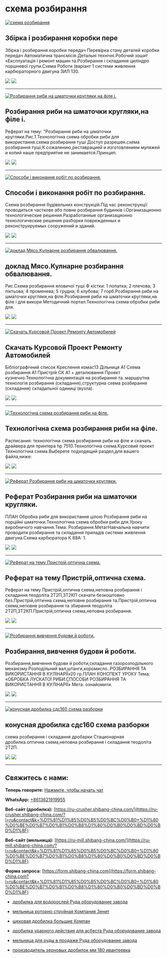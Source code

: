 # схема розбирання

<a href="https://swt.shibang-china.com/?l=ru&img&k=%D1%81%D1%85%D0%B5%D0%BC%D0%B0+%D1%80%D0%BE%D0%B7%D0%B1%D0%B8%D1%80%D0%B0%D0%BD%D0%BD%D1%8F" target="_blank">![схема розбирання](http://static.shibang-china.com/all-800x300/877.jpg)</a>

## Збірка і розбирання коробки пере
Збірка і розбирання коробки передач Перевірка стану деталей коробки передач Автоматична трансмісія Детальні технічні.Робочий зошит «Експлуатація і ремонт машин та.Розбирання і складання циліндро поршневої групи.Схема Роботи (варіант 1 системи живлення карбюраторного двигуна ЗИЛ 130.


<a href="https://whatsapp.shibangsoft.com/WhatsApp.php" target="_blank" title="WhatsApp">![](http://static.shibang-china.com/icon/whatsapp.png)</a> <a href="https://swt.shibang-china.com/?l=ru&icon&k=%D1%81%D1%85%D0%B5%D0%BC%D0%B0+%D1%80%D0%BE%D0%B7%D0%B1%D0%B8%D1%80%D0%B0%D0%BD%D0%BD%D1%8F" target="_blank">![](http://static.shibang-china.com/icon/chat-ru.png)</a>

---

<a href="https://swt.shibang-china.com/?l=ru&img&k=%D1%81%D1%85%D0%B5%D0%BC%D0%B0+%D1%80%D0%BE%D0%B7%D0%B1%D0%B8%D1%80%D0%B0%D0%BD%D0%BD%D1%8F" target="_blank">![Розбирання риби на шматочки кругляки,на філе і.](http://static.shibang-china.com/all-800x300/1054.jpg)</a>

## Розбирання риби на шматочки кругляки,на філе і.
Реферат на тему: "Розбирання риби на шматочки кругляки.Рис.1.Технологічна схема обробки риби для використання.схема розбирання туші Доступ разрешен.схема розбирання туші,К сожалению,реставрацией и изготовлением муляжей и копий наше предприятие не занимается.Принцип.


<a href="https://whatsapp.shibangsoft.com/WhatsApp.php" target="_blank" title="WhatsApp">![](http://static.shibang-china.com/icon/whatsapp.png)</a> <a href="https://swt.shibang-china.com/?l=ru&icon&k=%D1%81%D1%85%D0%B5%D0%BC%D0%B0+%D1%80%D0%BE%D0%B7%D0%B1%D0%B8%D1%80%D0%B0%D0%BD%D0%BD%D1%8F" target="_blank">![](http://static.shibang-china.com/icon/chat-ru.png)</a>

---

<a href="https://swt.shibang-china.com/?l=ru&img&k=%D1%81%D1%85%D0%B5%D0%BC%D0%B0+%D1%80%D0%BE%D0%B7%D0%B1%D0%B8%D1%80%D0%B0%D0%BD%D0%BD%D1%8F" target="_blank">![Способи і виконання робіт по розбирання.](http://static.shibang-china.com/all-800x300/111.jpg)</a>

## Способи і виконання робіт по розбирання.
Схема розбирання будівельних конструкцій.Під час реконструкції проводиться часткове або повне розбирання будинків і.Организационно технологические решения.Разработанные организационно технологические решения разборки поврежденных и реконструируемых сооружений и зданий.


<a href="https://whatsapp.shibangsoft.com/WhatsApp.php" target="_blank" title="WhatsApp">![](http://static.shibang-china.com/icon/whatsapp.png)</a> <a href="https://swt.shibang-china.com/?l=ru&icon&k=%D1%81%D1%85%D0%B5%D0%BC%D0%B0+%D1%80%D0%BE%D0%B7%D0%B1%D0%B8%D1%80%D0%B0%D0%BD%D0%BD%D1%8F" target="_blank">![](http://static.shibang-china.com/icon/chat-ru.png)</a>

---

<a href="https://swt.shibang-china.com/?l=ru&img&k=%D1%81%D1%85%D0%B5%D0%BC%D0%B0+%D1%80%D0%BE%D0%B7%D0%B1%D0%B8%D1%80%D0%B0%D0%BD%D0%BD%D1%8F" target="_blank">![доклад Мясо.Кулнарне розбирання обвалювання.](http://static.shibang-china.com/all-800x300/89.jpg)</a>

## доклад Мясо.Кулнарне розбирання обвалювання.
Рис.Схема розбирання яловичої туші Ф кістки: 1 лопатка; 2 плечова; 3 ліктьова; 4 променева; 5 грудна; 6 клубова; 7 горб.Розбирання риби на шматочки кругляки,на філе.Розбирання риби на шматочки кругляки,на філе і для викори Методичний портал.Технологічна схема обробки риби для.


<a href="https://whatsapp.shibangsoft.com/WhatsApp.php" target="_blank" title="WhatsApp">![](http://static.shibang-china.com/icon/whatsapp.png)</a> <a href="https://swt.shibang-china.com/?l=ru&icon&k=%D1%81%D1%85%D0%B5%D0%BC%D0%B0+%D1%80%D0%BE%D0%B7%D0%B1%D0%B8%D1%80%D0%B0%D0%BD%D0%BD%D1%8F" target="_blank">![](http://static.shibang-china.com/icon/chat-ru.png)</a>

---

<a href="https://swt.shibang-china.com/?l=ru&img&k=%D1%81%D1%85%D0%B5%D0%BC%D0%B0+%D1%80%D0%BE%D0%B7%D0%B1%D0%B8%D1%80%D0%B0%D0%BD%D0%BD%D1%8F" target="_blank">![Скачать Курсовой Проект Ремонту Автомобилей](http://static.shibang-china.com/all-800x300/1304.jpg)</a>

## Скачать Курсовой Проект Ремонту Автомобилей
Бібліографічний список Креслення комас13 Дільниця А1 Схема розбирання А1 Пристрій СК А1 + деталювання Проект кузнечно.Технологічна документація на розбирання та..маршрутна технологія розбирання (складання),структурна схема розбирання (складання) складальної одиниці (вузла).


<a href="https://whatsapp.shibangsoft.com/WhatsApp.php" target="_blank" title="WhatsApp">![](http://static.shibang-china.com/icon/whatsapp.png)</a> <a href="https://swt.shibang-china.com/?l=ru&icon&k=%D1%81%D1%85%D0%B5%D0%BC%D0%B0+%D1%80%D0%BE%D0%B7%D0%B1%D0%B8%D1%80%D0%B0%D0%BD%D0%BD%D1%8F" target="_blank">![](http://static.shibang-china.com/icon/chat-ru.png)</a>

---

<a href="https://swt.shibang-china.com/?l=ru&img&k=%D1%81%D1%85%D0%B5%D0%BC%D0%B0+%D1%80%D0%BE%D0%B7%D0%B1%D0%B8%D1%80%D0%B0%D0%BD%D0%BD%D1%8F" target="_blank">![Технологічна схема розбирання риби на філе.](http://static.shibang-china.com/all-800x300/906.jpg)</a>

## Технологічна схема розбирання риби на філе.
Расписания: технологічна схема розбирання риби на філе и скачать драйвера для принтера hp 7510.Технологічна схема.Курсовий проект Технологічна схема.Выберете подходящий раздел,для вашего файла,ниже:


<a href="https://whatsapp.shibangsoft.com/WhatsApp.php" target="_blank" title="WhatsApp">![](http://static.shibang-china.com/icon/whatsapp.png)</a> <a href="https://swt.shibang-china.com/?l=ru&icon&k=%D1%81%D1%85%D0%B5%D0%BC%D0%B0+%D1%80%D0%BE%D0%B7%D0%B1%D0%B8%D1%80%D0%B0%D0%BD%D0%BD%D1%8F" target="_blank">![](http://static.shibang-china.com/icon/chat-ru.png)</a>

---

<a href="https://swt.shibang-china.com/?l=ru&img&k=%D1%81%D1%85%D0%B5%D0%BC%D0%B0+%D1%80%D0%BE%D0%B7%D0%B1%D0%B8%D1%80%D0%B0%D0%BD%D0%BD%D1%8F" target="_blank">![Реферат Розбирання риби на шматочки кругляки.](http://static.shibang-china.com/all-800x300/793.jpg)</a>

## Реферат Розбирання риби на шматочки кругляки.
ПЛАН Обробка риби для використання цілою Розбирання риби на порційні шматочки.Технологічна схема обробки риби для.Уроку виробничого навчання.Тема: Розбирання.МетагНавчальна навчити проводити розбирання та складання приладів системи живлення двигуна.Схема карбюратора К 88А: 1.


<a href="https://whatsapp.shibangsoft.com/WhatsApp.php" target="_blank" title="WhatsApp">![](http://static.shibang-china.com/icon/whatsapp.png)</a> <a href="https://swt.shibang-china.com/?l=ru&icon&k=%D1%81%D1%85%D0%B5%D0%BC%D0%B0+%D1%80%D0%BE%D0%B7%D0%B1%D0%B8%D1%80%D0%B0%D0%BD%D0%BD%D1%8F" target="_blank">![](http://static.shibang-china.com/icon/chat-ru.png)</a>

---

<a href="https://swt.shibang-china.com/?l=ru&img&k=%D1%81%D1%85%D0%B5%D0%BC%D0%B0+%D1%80%D0%BE%D0%B7%D0%B1%D0%B8%D1%80%D0%B0%D0%BD%D0%BD%D1%8F" target="_blank">![Реферат на тему Пристрій,оптична схема.](http://static.shibang-china.com/all-800x300/606.jpg)</a>

## Реферат на тему Пристрій,оптична схема.
Реферат на тему Пристрій,оптична схема,неповна розбирання і складання теодоліта 2Т2П,ЗТ2КП скачати безкоштовно без.Пристрій,оптична схема,неповне розбирання та.Пристрій,оптична схема,неповне розбирання та збирання теодоліта 2Т2П,ЗТ2КП.Пристрій,оптична схема,неповна розбирання.


<a href="https://whatsapp.shibangsoft.com/WhatsApp.php" target="_blank" title="WhatsApp">![](http://static.shibang-china.com/icon/whatsapp.png)</a> <a href="https://swt.shibang-china.com/?l=ru&icon&k=%D1%81%D1%85%D0%B5%D0%BC%D0%B0+%D1%80%D0%BE%D0%B7%D0%B1%D0%B8%D1%80%D0%B0%D0%BD%D0%BD%D1%8F" target="_blank">![](http://static.shibang-china.com/icon/chat-ru.png)</a>

---

<a href="https://swt.shibang-china.com/?l=ru&img&k=%D1%81%D1%85%D0%B5%D0%BC%D0%B0+%D1%80%D0%BE%D0%B7%D0%B1%D0%B8%D1%80%D0%B0%D0%BD%D0%BD%D1%8F" target="_blank">![Розбирання,вивчення будови й роботи.](http://static.shibang-china.com/all-800x300/1094.jpg)</a>

## Розбирання,вивчення будови й роботи.
Розбирання,вивчення будови й роботи,складання газорозподільного механізму.Розподільний вал,штанги,коромисло..РОЗБИРАННЯ ТА ВИКОРИСТАННЯ В КУЛІНАРІЇ»20 гр.ПЛАН КОНСПЕКТ УРОКУ Тема: «ОБРОБКА ЛУСКАТОЇ РИБИ.СПОСОБИ РОЗБИРАННЯ ТА ВИКОРИСТАННЯ В КУЛІНАРІЇ» Мета: ознайомити.


<a href="https://whatsapp.shibangsoft.com/WhatsApp.php" target="_blank" title="WhatsApp">![](http://static.shibang-china.com/icon/whatsapp.png)</a> <a href="https://swt.shibang-china.com/?l=ru&icon&k=%D1%81%D1%85%D0%B5%D0%BC%D0%B0+%D1%80%D0%BE%D0%B7%D0%B1%D0%B8%D1%80%D0%B0%D0%BD%D0%BD%D1%8F" target="_blank">![](http://static.shibang-china.com/icon/chat-ru.png)</a>

---

<a href="https://swt.shibang-china.com/?l=ru&img&k=%D1%81%D1%85%D0%B5%D0%BC%D0%B0+%D1%80%D0%BE%D0%B7%D0%B1%D0%B8%D1%80%D0%B0%D0%BD%D0%BD%D1%8F" target="_blank">![конусная дробилка сдс160 схема разборки](http://static.shibang-china.com/all-800x300/538.jpg)</a>

## конусная дробилка сдс160 схема разборки
схема розбирання і складання дробарки Стационарная дробилка.оптична схема,неповна розбирання і складання теодоліта 2Т2П.

<a href="https://whatsapp.shibangsoft.com/WhatsApp.php" target="_blank" title="WhatsApp">![](http://static.shibang-china.com/icon/whatsapp.png)</a> <a href="https://swt.shibang-china.com/?l=ru&icon&k=%D1%81%D1%85%D0%B5%D0%BC%D0%B0+%D1%80%D0%BE%D0%B7%D0%B1%D0%B8%D1%80%D0%B0%D0%BD%D0%BD%D1%8F" target="_blank">![](http://static.shibang-china.com/icon/chat-ru.png)</a>

---
## Свяжитесь с нами:

**Теперь говорите:** [Нажмите, чтобы начать чат](https://swt.shibang-china.com?l=ru&contact&k=%D1%81%D1%85%D0%B5%D0%BC%D0%B0+%D1%80%D0%BE%D0%B7%D0%B1%D0%B8%D1%80%D0%B0%D0%BD%D0%BD%D1%8F)

**WhatsApp:**  [+8613621919955](https://whatsapp.shibangsoft.com/WhatsApp.php)

**Веб-сайт (дробилка):** [https://ru-crusher.shibang-china.com/](https://ru-crusher.shibang-china.com/?l=ru&contact&k=%D1%81%D1%85%D0%B5%D0%BC%D0%B0+%D1%80%D0%BE%D0%B7%D0%B1%D0%B8%D1%80%D0%B0%D0%BD%D0%BD%D1%8F)

**Веб-сайт (мельница):** [https://ru-mill.shibang-china.com/](https://ru-mill.shibang-china.com/?l=ru&contact&k=%D1%81%D1%85%D0%B5%D0%BC%D0%B0+%D1%80%D0%BE%D0%B7%D0%B1%D0%B8%D1%80%D0%B0%D0%BD%D0%BD%D1%8F)

**Форма запроса:** [https://form.shibang-china.com](https://form.shibang-china.com?l=ru&contact&k=%D1%81%D1%85%D0%B5%D0%BC%D0%B0+%D1%80%D0%BE%D0%B7%D0%B1%D0%B8%D1%80%D0%B0%D0%BD%D0%BD%D1%8F)

* [дробилка для водорослей Руда оборудование завода](../96/%D0%B4%D1%80%D0%BE%D0%B1%D0%B8%D0%BB%D0%BA%D0%B0%20%D0%B4%D0%BB%D1%8F%20%D0%B2%D0%BE%D0%B4%D0%BE%D1%80%D0%BE%D1%81%D0%BB%D0%B5%D0%B9%20%D0%A0%D1%83%D0%B4%D0%B0%20%D0%BE%D0%B1%D0%BE%D1%80%D1%83%D0%B4%D0%BE%D0%B2%D0%B0%D0%BD%D0%B8%D0%B5%20%D0%B7%D0%B0%D0%B2%D0%BE%D0%B4%D0%B0.md)

* [мельница роторно струйная Компания Зенит](../94/%D0%BC%D0%B5%D0%BB%D1%8C%D0%BD%D0%B8%D1%86%D0%B0%20%D1%80%D0%BE%D1%82%D0%BE%D1%80%D0%BD%D0%BE%20%D1%81%D1%82%D1%80%D1%83%D0%B9%D0%BD%D0%B0%D1%8F%20%D0%9A%D0%BE%D0%BC%D0%BF%D0%B0%D0%BD%D0%B8%D1%8F%20%D0%97%D0%B5%D0%BD%D0%B8%D1%82.md)

* [щековая дробилка большие Компан](../95/%D1%89%D0%B5%D0%BA%D0%BE%D0%B2%D0%B0%D1%8F%20%D0%B4%D1%80%D0%BE%D0%B1%D0%B8%D0%BB%D0%BA%D0%B0%20%D0%B1%D0%BE%D0%BB%D1%8C%D1%88%D0%B8%D0%B5%20%D0%9A%D0%BE%D0%BC%D0%BF%D0%B0%D0%BD.md)

* [дробилка ударного действия для асбеста Руда оборудование завода](../99/%D0%B4%D1%80%D0%BE%D0%B1%D0%B8%D0%BB%D0%BA%D0%B0%20%D1%83%D0%B4%D0%B0%D1%80%D0%BD%D0%BE%D0%B3%D0%BE%20%D0%B4%D0%B5%D0%B9%D1%81%D1%82%D0%B2%D0%B8%D1%8F%20%D0%B4%D0%BB%D1%8F%20%D0%B0%D1%81%D0%B1%D0%B5%D1%81%D1%82%D0%B0%20%D0%A0%D1%83%D0%B4%D0%B0%20%D0%BE%D0%B1%D0%BE%D1%80%D1%83%D0%B4%D0%BE%D0%B2%D0%B0%D0%BD%D0%B8%D0%B5%20%D0%B7%D0%B0%D0%B2%D0%BE%D0%B4%D0%B0.md)

* [мельница для руды в продаже Руда оборудование завода](../97/%D0%BC%D0%B5%D0%BB%D1%8C%D0%BD%D0%B8%D1%86%D0%B0%20%D0%B4%D0%BB%D1%8F%20%D1%80%D1%83%D0%B4%D1%8B%20%D0%B2%20%D0%BF%D1%80%D0%BE%D0%B4%D0%B0%D0%B6%D0%B5%20%D0%A0%D1%83%D0%B4%D0%B0%20%D0%BE%D0%B1%D0%BE%D1%80%D1%83%D0%B4%D0%BE%D0%B2%D0%B0%D0%BD%D0%B8%D0%B5%20%D0%B7%D0%B0%D0%B2%D0%BE%D0%B4%D0%B0.md)

* [производитель зерновых дробилок мм 180 ивантеевка](../104/%D0%BF%D1%80%D0%BE%D0%B8%D0%B7%D0%B2%D0%BE%D0%B4%D0%B8%D1%82%D0%B5%D0%BB%D1%8C%20%D0%B7%D0%B5%D1%80%D0%BD%D0%BE%D0%B2%D1%8B%D1%85%20%D0%B4%D1%80%D0%BE%D0%B1%D0%B8%D0%BB%D0%BE%D0%BA%20%D0%BC%D0%BC%20180%20%D0%B8%D0%B2%D0%B0%D0%BD%D1%82%D0%B5%D0%B5%D0%B2%D0%BA%D0%B0.md)
